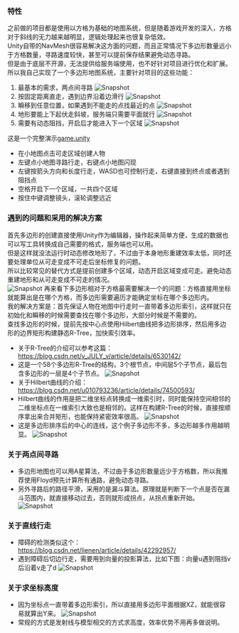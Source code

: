 ### 特性
之前做的项目都是使用以方格为基础的地图系统，但是随着游戏开发的深入，方格对于斜线的无力越来越明显，逻辑处理起来也很复杂低效。</br>
Unity自带的NavMesh很容易解决这方面的问题，而且正常情况下多边形数量远小于方格数量，寻路速度较快，甚至可以提前保存结果避免动态寻路。</br>
但是由于底层不开源，无法提供给服务端使用，也不好针对项目进行优化和扩展。所以我自己实现了一个多边形地图系统，主要针对项目的这些功能：</br>
1. 最基本的需求，两点间寻路
![Snapshot](./Snapshots/1.path.png)
2. 按固定距离直走，遇到边界沿着边滑行
![Snapshot](./Snapshots/2.towards.png)
3. 瞬移到任意位置，如果遇到不能走的点找最近的点
![Snapshot](./Snapshots/3.position.png)
4. 地形要能上下起伏走斜坡，服务端只需要平面就行
![Snapshot](./Snapshots/4.height.png)
5. 需要有动态阻挡，开启后才能进入下一个区域
![Snapshot](./Snapshots/5.area.png)

这是一个完整演示[game.unity](https://github.com/genechiu/NavMesh/tree/master/Assets/Scenes)
- 在小地图点击可走区域创建人物
- 左键点小地图寻路行走，右键点小地图闪现
- 左键按箭头方向和长度行走，WASD也可控制行走，右键直接到终点或者遇到阻挡点
- 空格开启下一个区域，一共四个区域
- 按住中键调整镜头，滚轮调整远近

### 遇到的问题和采用的解决方案
首先多边形的创建直接使用Unity作为编辑器，操作起来简单方便，生成的数据也可以写工具转换成自己需要的格式，服务端也可以用。</br>
但是这样就没法运行时动态修改地形了，不过由于本身地形重建效率太低，同时还要处理单位从可走变成不可走后坐标修复的问题。</br>
所以比较常见的替代方式是提前创建多个区域，动态开启区域变成可走。避免动态重建地形和从可走变成不可走的情况。</br>
![Snapshot](./Snapshots/6.editor.png)
再来看下多边形相对于方格最需要解决一个的问题：方格直接用坐标就能算出是在哪个方格，而多边形需要遍历才能确定坐标在哪个多边形内。</br>
我的解决方案是：首先保证人物在地图中行走时一直带着多边形索引，这样就只在初始化和瞬移的时候需要查找在哪个多边形，大部分时候是不需要的。</br>
查找多边形的时候，提前先按中心点使用Hilbert曲线把多边形排序，然后用多边形的边界矩形构建静态R-Tree，加快索引效率。</br>
- 关于R-Tree的介绍可以参考这篇：https://blog.csdn.net/v_JULY_v/article/details/6530142/
- 这是一个58个多边形R-Tree的结构，3个根节点，中间层5个子节点，最后包含多边形的一层是4个子节点。
![Snapshot](./Snapshots/7.rtree.png)
- 关于Hilbert曲线的介绍：https://blog.csdn.net/u010793236/article/details/74500593/
- Hilbert曲线的作用是把二维坐标点转换成一维索引时，同时能保持空间相邻的二维坐标点在一维索引大致也是相邻的。这样在构建R-Tree的时候，直接按顺序拿出来合并矩形，也能保持紧密效率很高。
![Snapshot](./Snapshots/7.hilbert.png)
- 这是多边形排序后的中心的连线，这个例子多边形不多，多边形越多作用越明显。
![Snapshot](./Snapshots/7.center.png)

### 关于两点间寻路
- 多边形地图也可以用A星算法，不过由于多边形数量远少于方格数，所以我推荐使用Floyd预先计算所有通路，避免动态寻路。
- 另外寻路后的路径平滑，采用的是漏斗算法。原理就是判断下一个点是否在漏斗范围内，就直接移动过去，否则就形成拐点，从拐点重新开始。
![Snapshot](./Snapshots/8.funnel.png)

### 关于直线行走
- 障碍的检测类似这个：https://blog.csdn.net/lienen/article/details/42292957/
- 遇到障碍后切边行走，需要用到向量的投影算法，比如下图：向量u遇到阻挡v后沿着v走了d
![Snapshot](./Snapshots/9.projection.png)

### 关于求坐标高度
- 因为坐标点一直带着多边形索引，所以直接用多边形平面根据XZ，就能很容易就算出Y来。
![Snapshot](./Snapshots/10.y.png)
- 常规的方式是发射线与模型相交的方式求高度，效率优势不用再多做说明。
